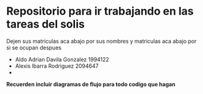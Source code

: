# Repositorio para ir trabajando en las tareas del solis

Dejen sus matriculas aca abajo por sus nombres y matriculas
aca abajo por si se ocupan despues

- Aldo Adrian Davila Gonzalez 1994122
- Alexis Ibarra Rodriguez 2094647
- 

**Recuerden incluir diagramas de flujo para todo codigo que hagan**
